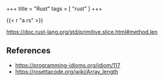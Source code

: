 +++
title = "Rust"
tags = [ "rust" ]
+++

{{< r "a.rs" >}}

<https://doc.rust-lang.org/std/primitive.slice.html#method.len>

## References

- <https://programming-idioms.org/idiom/117>
- <https://rosettacode.org/wiki/Array_length>
